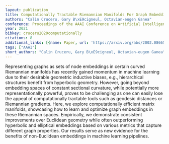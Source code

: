 ```yaml
---
layout: publication
title: Computationally Tractable Riemannian Manifolds For Graph Embeddings
authors: "Calin Cruceru, Gary B\xE9cigneul, Octavian-eugen Ganea"
conference: Proceedings of the AAAI Conference on Artificial Intelligence
year: 2021
bibkey: cruceru2020computationally
citations: 8
additional_links: [{name: Paper, url: 'https://arxiv.org/abs/2002.08665'}]
tags: ["AAAI"]
short_authors: "Calin Cruceru, Gary B\xE9cigneul, Octavian-eugen Ganea"
---
```

Representing graphs as sets of node embeddings in certain curved Riemannian
manifolds has recently gained momentum in machine learning due to their
desirable geometric inductive biases, e.g., hierarchical structures benefit
from hyperbolic geometry. However, going beyond embedding spaces of constant
sectional curvature, while potentially more representationally powerful, proves
to be challenging as one can easily lose the appeal of computationally
tractable tools such as geodesic distances or Riemannian gradients. Here, we
explore computationally efficient matrix manifolds, showcasing how to learn and
optimize graph embeddings in these Riemannian spaces. Empirically, we
demonstrate consistent improvements over Euclidean geometry while often
outperforming hyperbolic and elliptical embeddings based on various metrics
that capture different graph properties. Our results serve as new evidence for
the benefits of non-Euclidean embeddings in machine learning pipelines.
